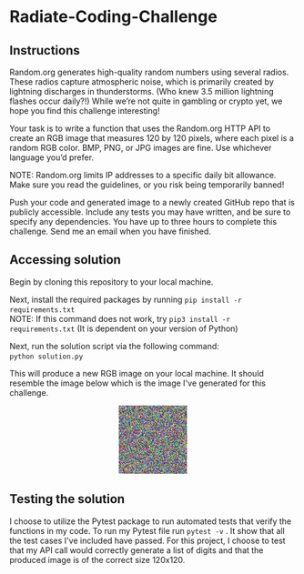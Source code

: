 # Radiate-Coding-Challenge

## Instructions
Random.org generates high-quality random numbers using several radios. 
These radios capture atmospheric noise, which is primarily created by 
lightning discharges in thunderstorms. (Who knew 3.5 million lightning 
flashes occur daily?!) While we’re not quite in gambling or crypto yet, 
we hope you find this challenge interesting!

Your task is to write a function that uses the Random.org HTTP API to 
create an RGB image that measures 120 by 120 pixels, where each pixel 
is a random RGB color. BMP, PNG, or JPG images are fine. Use whichever 
language you’d prefer.

NOTE: Random.org limits IP addresses to a specific daily bit allowance. 
Make sure you read the guidelines, or you risk being temporarily banned!

Push your code and generated image to a newly created GitHub repo that 
is publicly accessible. Include any tests you may have written, and be 
sure to specify any dependencies. You have up to three hours to complete 
this challenge. Send me an email when you have finished.

## Accessing solution
Begin by cloning this repository to your local machine.  
  
Next, install the required packages by running `pip install -r requirements.txt`  
NOTE: If this command does not work, try `pip3 install -r requirements.txt` (It is 
dependent on your version of Python)  
  
Next, run the solution script via the following command:  
`python solution.py`  

This will produce a new RGB image on your local machine. It should resemble the image
below which is the image I've generated for this challenge.  
<p align="center">
  <img width="120" height="120" src="https://github.com/kylemitra/Radiate-Coding-Challenge/blob/main/my_RBG_image.png?raw=true">
</p>

## Testing the solution
I choose to utilize the Pytest package to run automated tests that verify the functions in my code.
To run my Pytest file run `pytest -v` . It show that all the test cases I've included have passed.
For this project, I choose to test that my API call would correctly generate a list of digits and 
that the produced image is of the correct size 120x120.